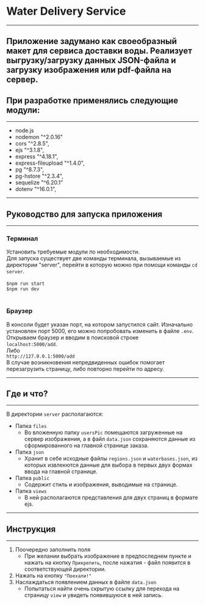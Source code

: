 # Water Delivery Service 
---
Приложение задумано как своеобразный макет для сервиса доставки воды. 
Реализует выгрузку/загрузку данных JSON-файла и загрузку изображения или pdf-файла на сервер.
---
 ## При разработке применялись следующие модули: </br>
---
- node.js 
- nodemon "^2.0.16"</br>
- cors "^2.8.5", </br>
- ejs "^3.1.8",</br>
- express "^4.18.1",</br>
- express-fileupload "^1.4.0",</br>
- pg "^8.7.3",</br>
- pg-hstore "^2.3.4",</br>
- sequelize "^6.20.1"</br>
- dotenv "^16.0.1",</br>
---
## Руководство для запуска приложения
---
### Терминал
Установить требуемые модули по необходимости.</br>
Для запуска существует две команды терминала, вызываемые из директории "server", перейти в которую можно при помощи команды `cd server`. </br>
</br>
 `$npm run start`  </br>
 `$npm run dev`  </br>
</br>
### Браузер
В консоли будет указан порт, на котором запустился сайт. Изначально установлен порт 5000, его можно попробовать изменить в файле `.env`. </br>
Открываем браузер и вводим в поисковой строке</br> `localhost:5000/add`. </br>
Либо </br> `http://127.0.0.1:5000/add` </br>
В случае возникновения непредвиденных ошибок помогает перезагрузить страницу, либо повторно перейти по адресу.

---
## Где и что?
---
В директории `server` располагаются:
- Папка `files`
  - Во вложенную папку `usersPic` помещаются загруженные на сервер изображения, а в файл `data.json` сохраняются данные из сформированного на главной странице заказа.
- Папка `json` 
  - Хранит в себе исходные файлы `regions.json` и `waterbases.json`, из которых извлекются данные для выбора в первых двух формах ввода на главной странице.
- Папка `public`
  - Содержит стиль и изображения, выводимые на странице. 
- Папка `views`
  - В ней располагаются представления для двух страниц в формате ejs.

---
## Инструкция 
---
1. Поочередно заполнить поля 
    - При желании выбрать изображение в предпоследнем пункте и нажать на кнопку `Прикрепить`, после нажатия - файл появится в соответствующей директории. 
3. Нажать на кнопку `"Поехали!"`
4. Наслаждаться появлением данных в файле `data.json`
    - Попытаться найти очень скрытую ссылку для перехода на страницу `view` и увидеть появившуюся в ней запись. 
